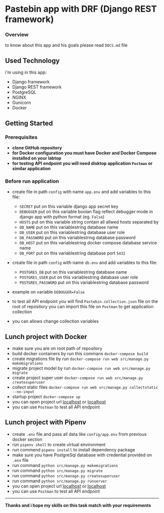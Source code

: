 # Pastebin app with DRF (Django REST framework)

### Overview
to know about this app and his goals please read `DOCS.md` file

## Used Technology

i'm using in this app:

- Django framework
- Django REST framework
- PostgreSQL
- NGINX
- Gunicorn
- Docker

## Getting Started

### Prerequisites

- **clone GitHub repository**
- **for Docker configuration you must have Docker and Docker Compose installed on your labtop**
- **for testing API endpoint you will need disktop application `Postman` or similar application**

### Before run application

- create file in path `config` with name `app.env` and add variables to this file:

  - `SECRET` put on this variable django app secret key
  - `DEBUGGER` put on this variable boolan flag reflect debugger mode in django app with python format (eg. `False`)
  - `HOSTS` put on this variable string contain all allwed hosts separated by ` `
  - `DB_NAME` put on this variablestring database name
  - `DB_USER` put on this variablestring database user role
  - `DB_PASSWORD` put on this variablestring database password
  - `DB_HOST` put on this variablestring docker compose database service name
  - `DB_PORT` put on this variablestring database port `5432`

- create file in path `config` with name `db.env` and add variables to this file:

  - `POSTGRES_DB` put on this variablestring database name
  - `POSTGRES_USER` put on this variablestring database user role
  - `POSTGRES_PASSWORD` put on this variablestring database password

- example on variable `DEBUGGER=False`

- to test all API endpoint you will find `Pastebin.collection.json` file on the root of repository you can import this file on `Postman` to get application collection

- you can allows change collection variables

## Lunch project with Docker

- make sure you are on root path of repository
- build docker containers by run this commans `docker-compose build`
- create migrations file by run `docker-compose run web src/manage.py makemigrations`
- migrate project model by run `docker-compose run web src/manage.py migrate`
- create project super user `docker-compose run web src/manage.py createsuperuser`
- collect static files `docker-compose run web src/manage.py collectstatic --no-input`
- startup project `docker-compose up`
- you can open project url [localhost](http://localhost/) or [localhost](http://127.0.0.1/)
- you can use `Postman` to test all API endpoint


## Lunch project with Pipenv
- create `.env` file and pass all data like `config/app.env` from previous docker section
- run `pipenv shell` to create virtual environment
- run commend `pipenv install` to install dependency package
- make sure you have PostgreSql database with credential provided on `.env` file
- run command `python src/manage.py makemigrations`
- run command `python src/manage.py migrate`
- run command `python src/manage.py createsuperuser`
- run command `python src/manage.py runserver`
- you can open project url [localhost](http://localhost:8000/) or [localhost](http://127.0.0.1:8000/)
- you can use `Postman` to test all API endpoint

---
**Thanks and i hope my skills on this task match with your requirements**